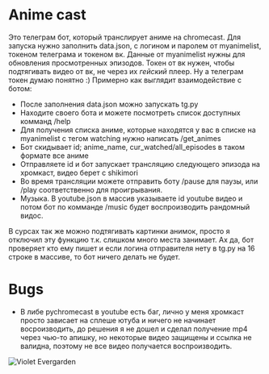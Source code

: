 # Anime cast
Это телеграм бот, который транслирует аниме на chromecast. Для запуска нужно заполнить data.json, с логином и паролем от myanimelist, токеном телеграма и токеном вк. Данные от myanimelist нужны для обновления просмотренных эпизодов. Токен от вк нужен, чтобы подтягивать видео от вк, не через их *гейский* плеер. Ну а телеграм токен думаю понятно :)
Примерно как выглядит взаимодействие с ботом:
 - После заполнения data.json можно запускать tg.py
 - Находите своего бота и можете посмотреть список доступных комманд /help
 - Для получения списка аниме, которые находятся у вас в списке на myanimelist с тегом watching нужно написать /get_animes
 - Бот скидывает id; anime_name, cur_watched/all_episodes в таком формате все аниме
 - Отправляете id и бот запускает трансляцию следующего эпизода на хромкаст, видео берет с shikimori
 - Во время трансляции можете отправить боту /pause для паузы, или /play соответственно для проигрывания.
 - Музыка. В youtube.json в массив указываете id youtube видео и потом бот по комманде /music будет воспроизводить рандомный видос.

В сурсах так же можно подтягивать картинки анимок, просто я отключил эту функцию т.к. слишком много места занимает. Ах да, бот проверяет кто ему пишет и если логина отправителя нету в tg.py на 16 строке в массиве, то бот ничего делать не будет.

# Bugs
 - В либе pychromecast в youtube есть баг, лично у меня хромкаст просто зависает на сплеше ютуба и ничего не начинает восроизводить, до решения я не дошел и сделал получение mp4 через чью-то апишку, но некоторые видео защищены и ссылка не валидна, поэтому не все видео получается воспроизводить.

![Violet Evergarden](https://ru.myanimeshelf.com/upload/dynamic/2017-09/04/Violet_Evergarden22.jpg)
